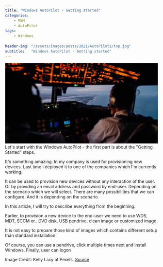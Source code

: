 ```yaml
---
title: "Windows AutoPilot - Getting started"
categories:
    - MEM
    - AutoPilot
tags:
    - Windows

header-img: "/assets/images/posts/2021/AutoPilot1/top.jpg"
subtitle:   "Windows AutoPilot - Getting started"
---
```

![Windows AutoPilot - Getting started](/assets/images/posts/2021/AutoPilot1/top.jpg)Let's start with the Windows AutoPilot - the first part is about the "Getting Started" steps.

It's something amazing. In my company is used for provisioning new devices. Last time I deployed it to one of the companies which I'm currently working.

It can be used to provision new devices without any interaction of the user. Or by providing an email address and password by end-user. Depending on the scenario which we will select. There are many possibilities that we can configure. And it is depending on the scenario.

In this article, I will try to describe everything from the beginning.

Earlier, to provision a new device to the end-user we need to use WDS, MDT, SCCM or.. DVD disk, USB pendrive, clean image or customized image.

It is not easy to prepare those kind of images which contains different setup than standard installation.

Of course, you can use a pendrive, click multiple times next and install Windows. Finally, user can logon 


Image Credit: Kelly Lacy at Pexels. [Source](https://www.pexels.com/photo/anonymous-pilots-in-aircraft-cockpit-flying-over-sea-4269517/)